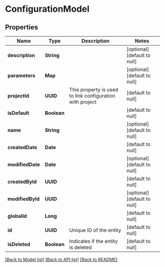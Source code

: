 # ConfigurationModel
## Properties

| Name | Type | Description | Notes |
|------------ | ------------- | ------------- | -------------|
| **description** | **String** |  | [optional] [default to null] |
| **parameters** | **Map** |  | [optional] [default to null] |
| **projectId** | **UUID** | This property is used to link configuration with project | [default to null] |
| **isDefault** | **Boolean** |  | [default to null] |
| **name** | **String** |  | [optional] [default to null] |
| **createdDate** | **Date** |  | [default to null] |
| **modifiedDate** | **Date** |  | [optional] [default to null] |
| **createdById** | **UUID** |  | [default to null] |
| **modifiedById** | **UUID** |  | [optional] [default to null] |
| **globalId** | **Long** |  | [default to null] |
| **id** | **UUID** | Unique ID of the entity | [default to null] |
| **isDeleted** | **Boolean** | Indicates if the entity is deleted | [default to null] |

[[Back to Model list]](../README.md#documentation-for-models) [[Back to API list]](../README.md#documentation-for-api-endpoints) [[Back to README]](../README.md)

